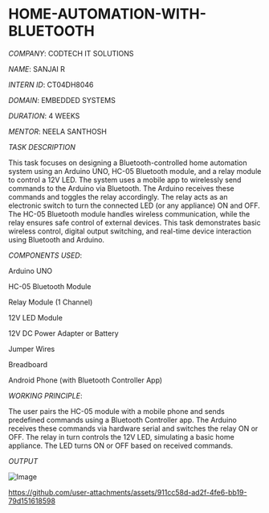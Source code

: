 # HOME-AUTOMATION-WITH-BLUETOOTH

*COMPANY*: CODTECH IT SOLUTIONS

*NAME*: SANJAI R

*INTERN ID*: CT04DH8046

*DOMAIN*: EMBEDDED SYSTEMS

*DURATION*: 4 WEEKS

*MENTOR*: NEELA SANTHOSH

*TASK DESCRIPTION*
  
This task focuses on designing a Bluetooth-controlled home automation system using an Arduino UNO, HC-05 Bluetooth module, and a relay module to control a 12V LED.
The system uses a mobile app to wirelessly send commands to the Arduino via Bluetooth. The Arduino receives these commands and toggles the relay accordingly. The relay acts as an electronic switch to turn the connected LED (or any appliance) ON and OFF. The HC-05 Bluetooth module handles wireless communication, while the relay ensures safe control of external devices.
This task demonstrates basic wireless control, digital output switching, and real-time device interaction using Bluetooth and Arduino.

*COMPONENTS USED*:
   
  Arduino UNO

  HC-05 Bluetooth Module

  Relay Module (1 Channel)

  12V LED Module

  12V DC Power Adapter or Battery

  Jumper Wires

  Breadboard

  Android Phone (with Bluetooth Controller App)

*WORKING PRINCIPLE*:

The user pairs the HC-05 module with a mobile phone and sends predefined commands using a Bluetooth Controller app. The Arduino receives these commands via hardware serial and switches the relay ON or OFF.
The relay in turn controls the 12V LED, simulating a basic home appliance. The LED turns ON or OFF based on received commands.

*OUTPUT*

![Image](https://github.com/user-attachments/assets/697cc9f8-7c98-4df9-8df5-6973b0dc01b1)

https://github.com/user-attachments/assets/911cc58d-ad2f-4fe6-bb19-79d151618598
